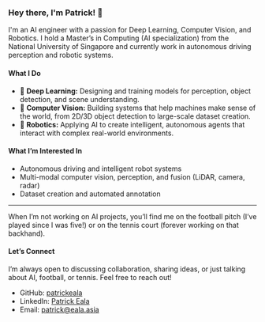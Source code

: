 ### Hey there, I'm Patrick! 👋

I'm an AI engineer with a passion for Deep Learning, Computer Vision, and Robotics. I hold a Master’s in Computing (AI specialization) from the National University of Singapore and currently work in autonomous driving perception and robotic systems.

#### What I Do

- 🧠 **Deep Learning:** Designing and training models for perception, object detection, and scene understanding.
- 👀 **Computer Vision:** Building systems that help machines make sense of the world, from 2D/3D object detection to large-scale dataset creation.
- 🤖 **Robotics:** Applying AI to create intelligent, autonomous agents that interact with complex real-world environments.

#### What I’m Interested In

- Autonomous driving and intelligent robot systems
- Multi-modal computer vision, perception, and fusion (LiDAR, camera, radar)
- Dataset creation and automated annotation
  
---

When I’m not working on AI projects, you’ll find me on the football pitch (I’ve played since I was five!) or on the tennis court (forever working on that backhand).

#### Let’s Connect

I’m always open to discussing collaboration, sharing ideas, or just talking about AI, football, or tennis. Feel free to reach out!

- GitHub: [patrickeala](https://github.com/patrickeala)
- LinkedIn: [Patrick Eala](https://www.linkedin.com/in/patrickeala/)
- Email: [patrick@eala.asia](mailto:patrick@eala.asia)

